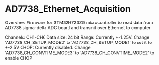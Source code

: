 # AD7738_Ethernet_Acquisition

Overview: Firmware for STM32H723ZG microcontroller to read data from AD7738 sigma-delta ADC board and transmit over Ethernet to computer

Channels: CH1-CH6
Data size: 24 bit
Range: Currently +-1.25V. Change 'AD7738_CH_SETUP_MODE2' to 'AD7738_CH_SETUP_MODE1' to set it to +-2.5V
CHOP: Currently disabled. Change 'AD7738_CH_CONVTIME_MODE3' to 'AD7738_CH_CONVTIME_MODE2' to enable CHOP
